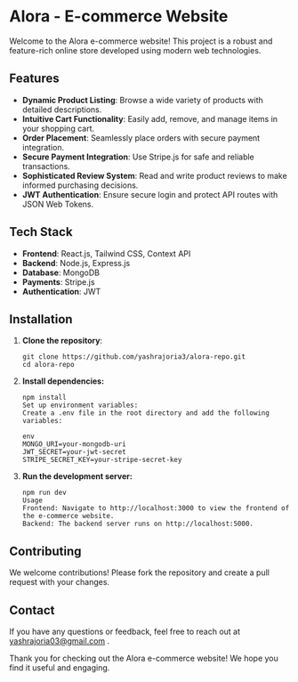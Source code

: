 # Alora - E-commerce Website

Welcome to the Alora e-commerce website! This project is a robust and feature-rich online store developed using modern web technologies.

## Features

- **Dynamic Product Listing**: Browse a wide variety of products with detailed descriptions.
- **Intuitive Cart Functionality**: Easily add, remove, and manage items in your shopping cart.
- **Order Placement**: Seamlessly place orders with secure payment integration.
- **Secure Payment Integration**: Use Stripe.js for safe and reliable transactions.
- **Sophisticated Review System**: Read and write product reviews to make informed purchasing decisions.
- **JWT Authentication**: Ensure secure login and protect API routes with JSON Web Tokens.

## Tech Stack

- **Frontend**: React.js, Tailwind CSS, Context API
- **Backend**: Node.js, Express.js
- **Database**: MongoDB
- **Payments**: Stripe.js
- **Authentication**: JWT

## Installation

1. **Clone the repository**:
   ```
   git clone https://github.com/yashrajoria3/alora-repo.git
   cd alora-repo

2. **Install dependencies:**
   ```
   npm install
   Set up environment variables:
   Create a .env file in the root directory and add the following variables:
   
   env
   MONGO_URI=your-mongodb-uri
   JWT_SECRET=your-jwt-secret
   STRIPE_SECRET_KEY=your-stripe-secret-key
   ```
3. **Run the development server:**
   ```
   npm run dev
   Usage
   Frontend: Navigate to http://localhost:3000 to view the frontend of the e-commerce website.
   Backend: The backend server runs on http://localhost:5000.
   ```

## Contributing
We welcome contributions! Please fork the repository and create a pull request with your changes.

## Contact
If you have any questions or feedback, feel free to reach out at yashrajoria03@gmail.com .

Thank you for checking out the Alora e-commerce website! We hope you find it useful and engaging.
